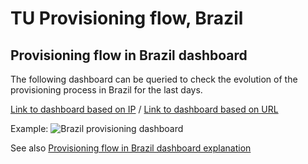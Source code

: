 # TU Provisioning flow, Brazil

## Provisioning flow in Brazil dashboard

The following dashboard can be queried to check the evolution of the provisioning process in Brazil for the last days.

[Link to dashboard based on IP](https://10.253.1.11/en-US/app/tugo/provision_brasil?earliest=0&latest=) / [Link to dashboard based on URL](https://mia-splunk.tefcomms.com/en-US/app/tugo/provision_brasil?earliest=0&latest=)

Example:
![Brazil provisioning dashboard](images/.png)

See also [Provisioning flow in Brazil dashboard explanation](../../reportdata/Provisioning_dashboard_explanation.md) 



